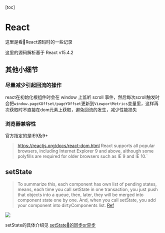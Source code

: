 [toc]
# React
这里是看React源码时的一些记录

这里的源码解析基于 React v15.4.2


## 其他小细节
### 尽量减少引起回流的操作
react在初始化根组件时会在 window 上监听 scroll 事件，然后每次scroll触发时会把`window.pageXOffset/pageYOffset`更新到`ViewportMetrics`变量里，这样再次获取时不直接在dom元素上获取，避免回流的发生，减少性能损失

### 浏览器兼容性
官方指定的是IE9及9+
> https://reactjs.org/docs/react-dom.html
> React supports all popular browsers, including Internet Explorer 9 and above, although some polyfills are required for older browsers such as IE 9 and IE 10.`

## setState

>To summarize this, each component has own list of pending states, means, each time you call setState in one transaction, you just push that objects into a queue, then, later, they will be merged into component state one by one. And, when you call setState, you add your component into dirtyComponents list. [Ref](https://github.com/Bogdan-Lyashenko/Under-the-hood-ReactJS/blob/master/stack/book/Part-8.md)

<img src="https://camo.githubusercontent.com/abd1b8877c9060c0e98238dd5dd7e887578c6eee/68747470733a2f2f7261776769742e636f6d2f426f6764616e2d4c79617368656e6b6f2f556e6465722d7468652d686f6f642d52656163744a532f6d61737465722f737461636b2f696d616765732f382f706172742d382d412e737667">

setState的具体介绍见 [setState的同步or异步](./2.setState的同步or异步.md)
